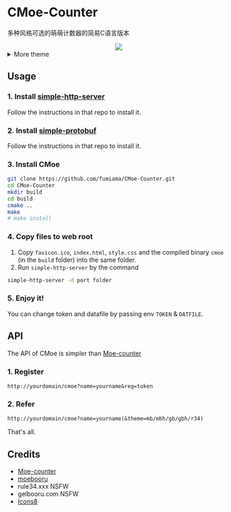 # CMoe-Counter

多种风格可选的萌萌计数器的简易C语言版本

<div align=center> <a href="#"> <img src="https://counter.seku.su/cmoe?name=cmoe&theme=gb" /> </a> </div>

<details>
<summary>More theme</summary>

##### moebooru(mb)
![moebooru](https://count.getloli.com/get/@demo?theme=moebooru)

##### rule34(r34)
![Rule34](https://count.getloli.com/get/@demo?theme=rule34)

##### gelbooru(gb)
![Gelbooru](https://count.getloli.com/get/@demo?theme=gelbooru)</details>

## Usage
### 1. Install [simple-http-server](https://github.com/fumiama/simple-http-server)
Follow the instructions in that repo to install it.
### 2. Install [simple-protobuf](https://github.com/fumiama/simple-protobuf)
Follow the instructions in that repo to install it.
### 3. Install CMoe
```bash
git clone https://github.com/fumiama/CMoe-Counter.git
cd CMoe-Counter
mkdir build
cd build
cmake ..
make
# make install
```
### 4. Copy files to web root
1. Copy `favicon.ico`, `index.html`, `style.css` and the compiled binary `cmoe` (in the `build` folder) into the same folder.
2. Run `simple-http-server` by the command
```bash
simple-http-server -d port folder
```
### 5. Enjoy it!
You can change token and datafile by passing env `TOKEN` & `DATFILE`.

## API
The API of CMoe is simpler than [Moe-counter](https://github.com/journey-ad/Moe-counter)
### 1. Register
```
http://yourdomain/cmoe?name=yourname&reg=token
```
### 2. Refer
```
http://yourdomain/cmoe?name=yourname(&theme=mb/mbh/gb/gbh/r34)
```
That's all.
## Credits
*   [Moe-counter](https://github.com/journey-ad/Moe-counter)
*   [moebooru](https://github.com/moebooru/moebooru)
*   rule34.xxx NSFW
*   gelbooru.com NSFW
*   [Icons8](https://icons8.com/icons/set/star)
